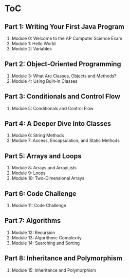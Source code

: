 # ToC

## Part 1: Writing Your First Java Program

1. Module 0: Welcome to the AP Computer Science Exam
2. Module 1: Hello World
3. Module 2: Variables

## Part 2: Object-Oriented Programming

1. Module 3: What Are Classes, Objects and Methods?
2. Module 4: Using Built-In Classes

## Part 3: Conditionals and Control Flow

1. Module 5: Conditionals and Control Flow

## Part 4: A Deeper Dive Into Classes

1. Module 6: String Methods
2. Module 7: Access, Encapsulation, and Static Methods

## Part 5: Arrays and Loops

1. Module 8: Arrays and ArrayLists
2. Module 9: Loops
3. Module 10: Two-Dimensional Arrays

## Part 6: Code Challenge

1. Module 11: Code Challenge

## Part 7: Algorithms

1. Module 12: Recursion
2. Module 13: Algorithmic Complexity
3. Module 14: Searching and Sorting

## Part 8: Inheritance and Polymorphism

1. Module 15: Inheritance and Polymorphism
